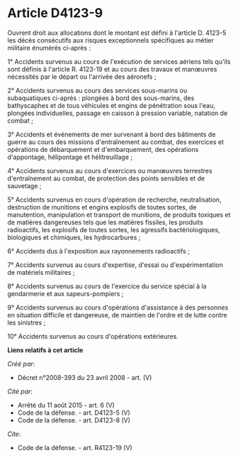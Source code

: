 # Article D4123-9

Ouvrent droit aux allocations dont le montant est défini à l'article D. 4123-5 les décès consécutifs aux risques
exceptionnels spécifiques au métier militaire énumérés ci-après : 

1° Accidents survenus au cours de l'exécution de services aériens tels qu'ils sont définis à l'article R. 4123-19 et au cours
des travaux et manœuvres nécessités par le départ ou l'arrivée des aéronefs ; 

2° Accidents survenus au cours des services sous-marins ou subaquatiques ci-après : plongées à bord des sous-marins, des
bathyscaphes et de tous véhicules et engins de pénétration sous l'eau, plongées individuelles, passage en caisson à pression
variable, natation de combat ; 

3° Accidents et événements de mer survenant à bord des bâtiments de guerre au cours des missions d'entraînement au combat,
des exercices et opérations de débarquement et d'embarquement, des opérations d'appontage, hélipontage et hélitreuillage ; 

4° Accidents survenus au cours d'exercices ou manœuvres terrestres d'entraînement au combat, de protection des points
sensibles et de sauvetage ; 

5° Accidents survenus en cours d'opération de recherche, neutralisation, destruction de munitions et engins explosifs de
toutes sortes, de manutention, manipulation et transport de munitions, de produits toxiques et de matières dangereuses tels
que les matières fissiles, les produits radioactifs, les explosifs de toutes sortes, les agressifs bactériologiques,
biologiques et chimiques, les hydrocarbures ; 

6° Accidents dus à l'exposition aux rayonnements radioactifs ; 

7° Accidents survenus au cours d'expertise, d'essai ou d'expérimentation de matériels militaires ; 

8° Accidents survenus au cours de l'exercice du service spécial à la gendarmerie et aux sapeurs-pompiers ; 

9° Accidents survenus au cours d'opérations d'assistance à des personnes en situation difficile et dangereuse, de maintien de
l'ordre et de lutte contre les sinistres ; 

10° Accidents survenus au cours d'opérations extérieures.

**Liens relatifs à cet article**

_Créé par_:

  - Décret n°2008-393 du 23 avril 2008 - art. (V)

_Cité par_:

  - Arrêté du 11 août 2015 - art. 6 (V)
  - Code de la défense. - art. D4123-5 (V)
  - Code de la défense. - art. D4123-8 (V)

_Cite_:

  - Code de la défense. - art. R4123-19 (V)
